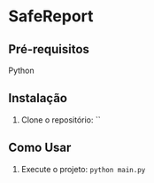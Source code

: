 # SafeReport
## Pré-requisitos

Python

## Instalação

1. Clone o repositório: ``

## Como Usar

1. Execute o projeto: `python main.py`

